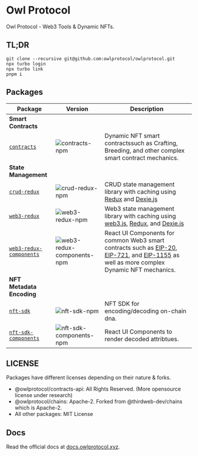 [EIP-20]: https://eips.ethereum.org/EIPS/eip-20
[EIP-721]: https://eips.ethereum.org/EIPS/eip-721
[EIP-1155]: https://eips.ethereum.org/EIPS/eip-1155
[EIP-155]: https://eips.ethereum.org/EIPS/eip-155
[EIP-165]: https://eips.ethereum.org/EIPS/eip-165
[EIP-1820]: https://eips.ethereum.org/EIPS/eip-1820
[EIP-2470]: https://eips.ethereum.org/EIPS/eip-2470
[EIP-1014]: https://eips.ethereum.org/EIPS/eip-1014
[EIP-1167]: https://eips.ethereum.org/EIPS/eip-1167
[EIP-2470]: https://eips.ethereum.org/EIPS/eip-2470
[ether.js]: https://github.com/ethers-io/ethers.js/
[web3.js]: https://github.com/web3/web3.js
[Typechain]: https://github.com/dethcrypto/TypeChain
[HRE]: https://hardhat.org/hardhat-runner/docs/advanced/hardhat-runtime-environment
[ts-node]: https://github.com/TypeStrong/ts-node
[esbuild]: https://github.com/evanw/esbuild
[hardhat-shorthand]: https://github.com/NomicFoundation/hardhat/tree/main/packages/hardhat-shorthand
[@typechain/hardhat]: https://www.npmjs.com/package/@typechain/hardhat
[Leo Vigna]: https://github.com/leovigna
[Dexie.js]: https://github.com/dexie/Dexie.js
[Redux]: https://github.com/reduxjs/redux
[esbuild-config]: ./configs/esbuild-config
[eslint-config]: ./configs/eslint-config
[storybook-config]: ./configs/eslint-config
[ts-config]: ./configs/ts-config
[vite-config]: ./configs/vite-config
[crud-redux]: ./packages/crud-redux
[crud-redux-npm]: https://img.shields.io/npm/v/@owlprotocol/crud-redux.svg
[web3-redux]: ./packages/web3-redux
[web3-redux-npm]: https://img.shields.io/npm/v/@owlprotocol/web3-redux.svg
[web3-redux-components]: ./packages/web3-redux-components
[web3-redux-components-npm]: https://img.shields.io/npm/v/@owlprotocol/web3-redux-components.svg
[contracts]: ./packages/contracts
[contracts-npm]: https://img.shields.io/npm/v/@owlprotocol/contracts.svg
[nft-sdk]: ./packages/nft-sdk
[nft-sdk-npm]: https://img.shields.io/npm/v/@owlprotocol/nft-sdk.svg
[nft-sdk-components]: ./packages/nft-sdk-components
[nft-sdk-components-npm]: https://img.shields.io/npm/v/@owlprotocol/nft-sdk-components.svg
[docs]: ./packages/docs

# Owl Protocol

Owl Protocol - Web3 Tools & Dynamic NFTs.

## TL;DR

```
git clone --recursive git@github.com:owlprotocol/owlprotocol.git
npx turbo login
npx turbo link
pnpm i
```

## Packages

| Package                                               | Version                      | Description                                                                                                                                    |
| ----------------------------------------------------- | ---------------------------- | ---------------------------------------------------------------------------------------------------------------------------------------------- |
| **Smart Contracts**                                   |
| [`contracts`](./packages/contracts)                   | ![contracts-npm]             | Dynamic NFT smart contractssuch as Crafting, Breeding, and other complex smart contract mechanics.                                             |
| **State Management**                                  |
| [`crud-redux`](./packages/crud-redux)                 | ![crud-redux-npm]            | CRUD state management library with caching using [Redux] and [Dexie.js]                                                                        |
| [`web3-redux`](./packages/web3-redux)                 | ![web3-redux-npm]            | Web3 state management library with caching using [web3.js], [Redux], and [Dexie.js]                                                            |
| [`web3-redux-components`]([web3-redux-components])    | ![web3-redux-components-npm] | React UI Components for common Web3 smart contracts such as [EIP-20], [EIP-721], and [EIP-1155] as well as more complex Dynamic NFT mechanics. |
| **NFT Metadata Encoding**                             |
| [`nft-sdk`](./packages/nft-sdk)                       | ![nft-sdk-npm]               | NFT SDK for encoding/decoding on-chain dna.                                                                                                    |
| [`nft-sdk-components`](./packages/nft-sdk-components) | ![nft-sdk-components-npm]    | React UI Components to render decoded attribtues.                                                                                              |

## LICENSE

Packages have different licenses depending on their nature & forks.

-   @owlprotocol/contracts-api: All Rights Reserved. (More opensource license under research)
-   @owlprotocol/chains: Apache-2. Forked from @thirdweb-dev/chains which is Apache-2.
-   All other packages: MIT License

## Docs

Read the official docs at [docs.owlprotocol.xyz](https://docs.owlprotocol.xyz).
